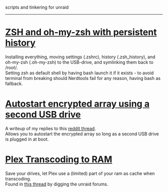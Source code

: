 scripts and tinkering for unraid

--- 
  
  
  
# [ZSH and oh-my-zsh with persistent history](https://github.com/Lanjelin/unraid/tree/main/zsh-omz-persistent#zsh-and-oh-my-zsh-with-persistent-history)

Installing everything, moving settings (.zshrc), history (.zsh_history), and oh-my-zsh (.oh-my-zsh) to the USB-drive, and symlinking them back to /root/.  
Setting zsh as default shell by having bash launch it if it exists - to avoid terminal from breaking should Nerdtools fail for any reason, having bash as fallback.  


# [Autostart encrypted array using a second USB drive](https://github.com/Lanjelin/unraid/tree/main/usb-autostart-encrypted#autostart-encrypted-array-using-a-second-usb-drive)

A writeup of my replies to this [reddit thread](https://www.reddit.com/r/unRAID/comments/10rwfp9/ideas_for_a_wife_friendly_encrypted_array_startup/).  
Allows you to autostart the encrypted array so long as a second USB drive is plugged in at boot.


# [Plex Transcoding to RAM](https://github.com/Lanjelin/unraid/tree/main/plex-ram-transcode#plex-transcoding-to-ram)

Save your drives, let Plex use a (limited) part of your ram as cache when transcoding.  
Found in [this thread](https://forums.unraid.net/topic/35878-plex-guide-to-moving-transcoding-to-ram/page/9/#comment-760549) by digging the unraid forums. 
